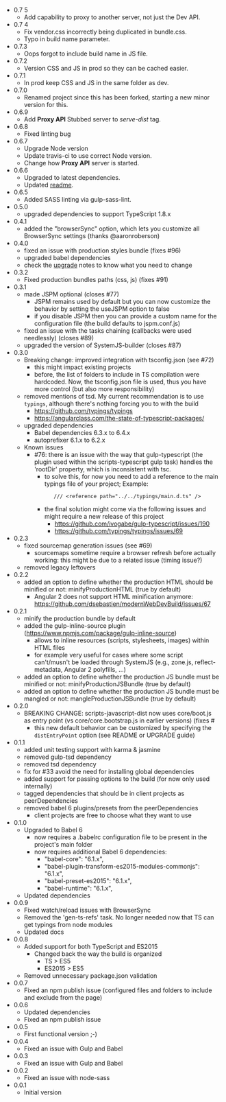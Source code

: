 * 0.7 5
  * Add capability to proxy to another server, not just the Dev API.
* 0.7 4
  * Fix vendor.css incorrectly being duplicated in bundle.css.
  * Typo in build name parameter.
* 0.7.3
  * Oops forgot to include build name in JS file.
* 0.7.2
  * Version CSS and JS in prod so they can be cached easier.
* 0.7.1
  * In prod keep CSS and JS in the same folder as dev.
* 0.7.0
  * Renamed project since this has been forked, starting a new minor version for this.
* 0.6.9
  * Add **Proxy API** Stubbed server to *serve-dist* tag.
* 0.6.8
  * Fixed linting bug
* 0.6.7
  * Upgrade Node version
  * Update travis-ci to use correct Node version.
  * Change how **Proxy API** server is started.
* 0.6.6
  * Upgraded to latest dependencies.
  * Updated [readme](README.MD).
* 0.6.5
  * Added SASS linting via gulp-sass-lint.
* 0.5.0
  * upgraded dependencies to support TypeScript 1.8.x
* 0.4.1
  * added the "browserSync" option, which lets you customize all BrowserSync settings (thanks @aaronroberson)
* 0.4.0
  * fixed an issue with production styles bundle (fixes #96)
  * upgraded babel dependencies
  * check the [upgrade](UPGRADE.MD) notes to know what you need to change
* 0.3.2
  * Fixed production bundles paths (css, js) (fixes #91)
* 0.3.1
  * made JSPM optional (closes #77)
	* JSPM remains used by default but you can now customize the behavior by setting the useJSPM option to false
	* if you disable JSPM then you can provide a custom name for the configuration file (the build defaults to jspm.conf.js)
  * fixed an issue with the tasks chaining (callbacks were used needlessly) (closes #89)
  * upgraded the version of SystemJS-builder (closes #87)
* 0.3.0
  * Breaking change: improved integration with tsconfig.json (see #72)
	* this might impact existing projects
	* before, the list of folders to include in TS compilation were hardcoded. Now, the tsconfig.json file is used, thus you have more control (but also more responsibility)
  * removed mentions of tsd. My current recommendation is to use `typings`, although there's nothing forcing you to with the build
	  * https://github.com/typings/typings
	  * https://angularclass.com/the-state-of-typescript-packages/
  * upgraded dependencies
	* Babel dependencies 6.3.x to 6.4.x
	* autoprefixer 6.1.x to 6.2.x
  * Known issues
	* #76: there is an issue with the way that gulp-typescript (the plugin used within the scripts-typescript gulp task) handles the 'rootDir' property, which is inconsistent with tsc.
	  * to solve this, for now you need to add a reference to the main typings file of your project; Example:
		```
		   /// <reference path="../../typings/main.d.ts" />
		```
	  * the final solution might come via the following issues and might require a new release of this project
		* https://github.com/ivogabe/gulp-typescript/issues/190
		* https://github.com/typings/typings/issues/69
* 0.2.3
  * fixed sourcemap generation issues (see #69)
	* sourcemaps sometime require a browser refresh before actually working: this might be due to a related issue (timing issue?)
  * removed legacy leftovers
* 0.2.2
  * added an option to define whether the production HTML should be minified or not: minifyProductionHTML (true by default)
	* Angular 2 does not support HTML minification anymore: https://github.com/dsebastien/modernWebDevBuild/issues/67
* 0.2.1
  * minify the production bundle by default
  * added the gulp-inline-source plugin (https://www.npmjs.com/package/gulp-inline-source)
	* allows to inline resources (scripts, stylesheets, images) within HTML files
	* for example very useful for cases where some script can't/musn't be loaded through SystemJS (e.g., zone.js, reflect-metadata, Angular 2 polyfills, ...)
  * added an option to define whether the production JS bundle must be minified or not: minifyProductionJSBundle (true by default)
  * added an option to define whether the production JS bundle must be mangled or not: mangleProductionJSBundle (true by default)
* 0.2.0
  * BREAKING CHANGE: scripts-javascript-dist now uses core/boot.js as entry point (vs core/core.bootstrap.js in earlier versions) (fixes #
	* this new default behavior can be customized by specifying the `distEntryPoint` option (see README or UPGRADE guide)
* 0.1.1
  * added unit testing support with karma & jasmine
  * removed gulp-tsd dependency
  * removed tsd dependency
  * fix for #33 avoid the need for installing global dependencies
  * added support for passing options to the build (for now only used internally)
  * tagged dependencies that should be in client projects as peerDependencies
  * removed babel 6 plugins/presets from the peerDependencies
	* client projects are free to choose what they want to use
* 0.1.0
  * Upgraded to Babel 6
	* now requires a .babelrc configuration file to be present in the project's main folder
	* now requires additional Babel 6 dependencies:
	  * "babel-core": "6.1.x",
	  * "babel-plugin-transform-es2015-modules-commonjs": "6.1.x",
	  * "babel-preset-es2015": "6.1.x",
	  * "babel-runtime": "6.1.x",
  * Updated dependencies
* 0.0.9
  * Fixed watch/reload issues with BrowserSync
  * Removed the 'gen-ts-refs' task. No longer needed now that TS can get typings from node modules
  * Updated docs
* 0.0.8
  * Added support for both TypeScript and ES2015
	* Changed back the way the build is organized
	  * TS > ES5
	  * ES2015 > ES5
  * Removed unnecessary package.json validation
* 0.0.7
  * Fixed an npm publish issue (configured files and folders to include and exclude from the page)
* 0.0.6
  * Updated dependencies
  * Fixed an npm publish issue
* 0.0.5
  * First functional version ;-)
* 0.0.4
  * Fixed an issue with Gulp and Babel
* 0.0.3
  * Fixed an issue with Gulp and Babel
* 0.0.2
  * Fixed an issue with node-sass
* 0.0.1
  * Initial version
